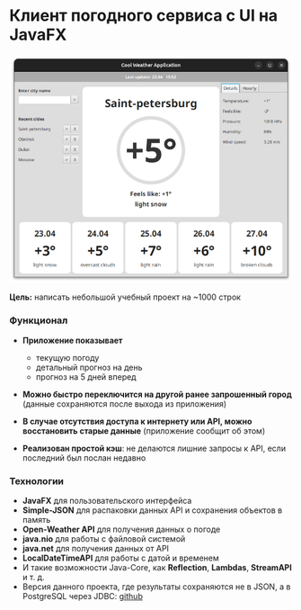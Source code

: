 #  Клиент погодного сервиса c UI на JavaFX

![screenshot](img.png)

**Цель:** написать небольшой учебный проект на ~1000 строк

### Функционал
- **Приложение показывает**
  - текущую погоду
  - детальный прогноз на день
  - прогноз на 5 дней вперед


- **Можно быстро переключится на другой ранее запрошенный город** (данные сохраняются после выхода из приложения)


- **В случае отсутствия доступа к интернету или API, можно восстановить старые данные** (приложение сообщит об этом)


- **Реализован простой кэш**: не делаются лишние запросы к API, если последний был послан недавно

### Технологии
- **JavaFX** для пользовательского интерфейса
- **Simple-JSON** для распаковки данных API и сохранения объектов в память
- **Open-Weather API** для получения данных о погоде
- **java.nio** для работы с файловой системой
- **java.net** для получения данных от API
- **LocalDateTimeAPI** для работы с датой и временем
- И такие возможности Java-Core, как **Reflection**, **Lambdas**, **StreamAPI** и т. д.
- Версия данного проекта, где результаты сохраняются не в JSON, а в PostgreSQL через JDBC: [github](https://github.com/dmitriy10291029/JavaFX-Weather-JDBC) 